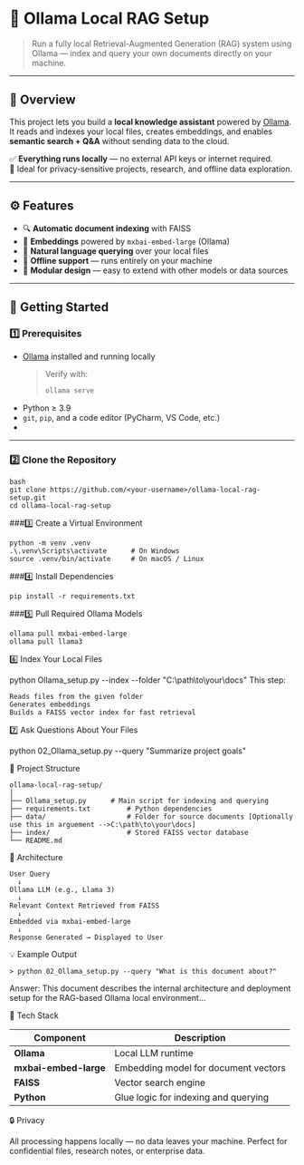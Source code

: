# 🧠 Ollama Local RAG Setup
> Run a fully local Retrieval-Augmented Generation (RAG) system using Ollama — index and query your own documents directly on your machine.

---

## 📘 Overview
This project lets you build a **local knowledge assistant** powered by [Ollama](https://ollama.ai/).  
It reads and indexes your local files, creates embeddings, and enables **semantic search + Q&A** without sending data to the cloud.

✅ **Everything runs locally** — no external API keys or internet required.  
🧩 Ideal for privacy-sensitive projects, research, and offline data exploration.

---

## ⚙️ Features
- 🔍 **Automatic document indexing** with FAISS
- 🧬 **Embeddings** powered by `mxbai-embed-large` (Ollama)
- 💬 **Natural language querying** over your local files
- 💾 **Offline support** — runs entirely on your machine
- 🧰 **Modular design** — easy to extend with other models or data sources

---

## 🚀 Getting Started

### 1️⃣ Prerequisites
- [Ollama](https://ollama.ai/download) installed and running locally  
  > Verify with:
  > ```bash
  > ollama serve
  > ```
- Python ≥ 3.9
- `git`, `pip`, and a code editor (PyCharm, VS Code, etc.)
- 

---

### 2️⃣ Clone the Repository
    bash
    git clone https://github.com/<your-username>/ollama-local-rag-setup.git
    cd ollama-local-rag-setup

###3️⃣ Create a Virtual Environment

    python -m venv .venv
    .\.venv\Scripts\activate      # On Windows
    source .venv/bin/activate     # On macOS / Linux

###4️⃣ Install Dependencies

    pip install -r requirements.txt

###5️⃣ Pull Required Ollama Models

    ollama pull mxbai-embed-large
    ollama pull llama3

6️⃣ Index Your Local Files

python Ollama_setup.py --index --folder "C:\path\to\your\docs"
  This step:

    Reads files from the given folder
    Generates embeddings
    Builds a FAISS vector index for fast retrieval
7️⃣ Ask Questions About Your Files

python 02_Ollama_setup.py --query "Summarize project goals"

📂 Project Structure

    ollama-local-rag-setup/
    │
    ├── Ollama_setup.py      # Main script for indexing and querying
    ├── requirements.txt         # Python dependencies
    ├── data/                    # Folder for source documents [Optionally use this in arguement -->C:\path\to\your\docs]
    ├── index/                   # Stored FAISS vector database
    └── README.md

🧩 Architecture

    User Query
      ↓
    Ollama LLM (e.g., Llama 3)
      ↓
    Relevant Context Retrieved from FAISS
      ↓
    Embedded via mxbai-embed-large
      ↓
    Response Generated → Displayed to User


💡 Example Output

    > python 02_Ollama_setup.py --query "What is this document about?"

Answer:
This document describes the internal architecture and deployment setup
for the RAG-based Ollama local environment...

🧰 Tech Stack

| Component             | Description                          |
| --------------------- | ------------------------------------ |
| **Ollama**            | Local LLM runtime                    |
| **mxbai-embed-large** | Embedding model for document vectors |
| **FAISS**             | Vector search engine                 |
| **Python**            | Glue logic for indexing and querying |


🔒 Privacy

All processing happens locally — no data leaves your machine.
Perfect for confidential files, research notes, or enterprise data.
